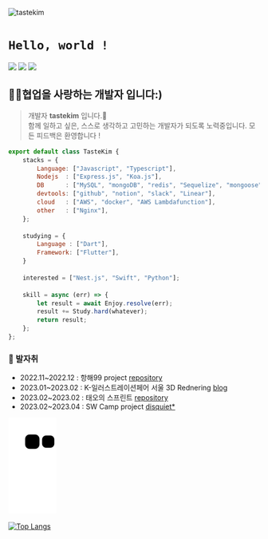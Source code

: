 <p align="left"> <img src="https://komarev.com/ghpvc/?username=tastekim&label=Profile%20views&color=0e75b6&style=flat" alt="tastekim" /> </p>

# ```Hello, world !```  
<a href="https://tastekim.notion.site/tastekim/tastekim_Devlog-fe856eb9ac6e416db3807c12fcab39c5" target="_blank"><img src="https://img.shields.io/badge/Notion-FFFFFF?style=flat&logo=Notion&logoColor=black"/></a>
<a href="https://www.instagram.com/tastekim_" target="_blank"><img src="https://img.shields.io/badge/INSTAGRAM-fab1a0?style=flat&logo=instagram&logoColor=FFFFFF"/></a>
<a href="" target="_blank"><img src="https://img.shields.io/badge/tastekim@kakao.com-fdcb6e?style=flat&logo=gmail&logoColor=FFFFFF"/></a>  

## 🫶🏻협업을 사랑하는 개발자 입니다:)

> 개발자 **tastekim** 입니다.🤗  
  함께 일하고 싶은, 스스로 생각하고 고민하는 개발자가 되도록 노력중입니다.
  모든 피드백은 환영합니다 !  
```javascript
export default class TasteKim {
    stacks = {
        Language: ["Javascript", "Typescript"],
        Nodejs  : ["Express.js", "Koa.js"],
        DB      : ["MySQL", "mongoDB", "redis", "Sequelize", "mongoose", "Firestore"],
        devtools: ["github", "notion", "slack", "Linear"],
        cloud   : ["AWS", "docker", "AWS Lambdafunction"],
        other   : ["Nginx"],
    };
    
    studying = {
        Language : ["Dart"],
        Framework: ["Flutter"],
    }
    
    interested = ["Nest.js", "Swift", "Python"];

    skill = async (err) => {
        let result = await Enjoy.resolve(err);
        result += Study.hard(whatever);
        return result;
    };
};
```

### 👣 발자취
- 2022.11~2022.12 : 항해99 project [repository](https://github.com/tastekim/WeAllLie-BE)
- 2023.01~2023.02 : K-일러스트레이션페어 서울 3D Rednering [blog](https://tastekim.notion.site/WIL-Photogrammetry-2023-K-bca68e97baae4976881e93677f80af98)
- 2023.02~2023.02 : 태오의 스프린트 [repository](https://github.com/TEAM-DREAMCATCHER)
- 2023.02~2023.04 : SW Camp project [disquiet*](https://disquiet.io/product/%EC%9C%A0%EB%A0%89%EC%B9%B4-1679901595623)

![snake gif](https://github.com/tastekim/tastekim/blob/output/github-contribution-grid-snake.svg)

[![Top Langs](https://github-readme-stats.vercel.app/api/top-langs/?username=tastekim&hide=html,css,dockerfile,javascript&langs_count=10&layout=compact&theme=dark)](https://github.com/tastekim/tastekim)



